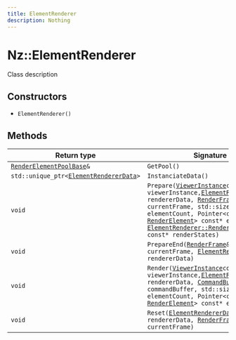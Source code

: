```yaml
---
title: ElementRenderer
description: Nothing
---
```


# Nz::ElementRenderer

Class description

## Constructors

- `ElementRenderer()`

## Methods

| Return type | Signature |
| ----------- | --------- |
| [`RenderElementPoolBase`](documentation/generated/Graphics/RenderElementPoolBase.md)`&` | `GetPool()` |
| `std::unique_ptr<`[`ElementRendererData`](documentation/generated/Graphics/ElementRendererData.md)`>` | `InstanciateData()` |
| `void` | `Prepare(`[`ViewerInstance`](documentation/generated/Graphics/ViewerInstance.md)` const& viewerInstance, `[`ElementRendererData`](documentation/generated/Graphics/ElementRendererData.md)`& rendererData, `[`RenderFrame`](documentation/generated/Renderer/RenderFrame.md)`& currentFrame, std::size_t elementCount, Pointer<const `[`RenderElement`](documentation/generated/Graphics/RenderElement.md)`> const* elements, `[`ElementRenderer::RenderStates`](documentation/generated/Graphics/ElementRenderer.RenderStates.md)` const* renderStates)` |
| `void` | `PrepareEnd(`[`RenderFrame`](documentation/generated/Renderer/RenderFrame.md)`& currentFrame, `[`ElementRendererData`](documentation/generated/Graphics/ElementRendererData.md)`& rendererData)` |
| `void` | `Render(`[`ViewerInstance`](documentation/generated/Graphics/ViewerInstance.md)` const& viewerInstance, `[`ElementRendererData`](documentation/generated/Graphics/ElementRendererData.md)`& rendererData, `[`CommandBufferBuilder`](documentation/generated/Renderer/CommandBufferBuilder.md)`& commandBuffer, std::size_t elementCount, Pointer<const `[`RenderElement`](documentation/generated/Graphics/RenderElement.md)`> const* elements)` |
| `void` | `Reset(`[`ElementRendererData`](documentation/generated/Graphics/ElementRendererData.md)`& rendererData, `[`RenderFrame`](documentation/generated/Renderer/RenderFrame.md)`& currentFrame)` |
